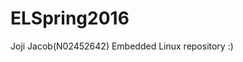 # ELSpring2016

 Joji Jacob(N02452642) Embedded Linux repository :)




























































